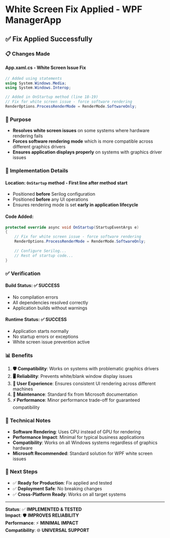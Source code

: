 # White Screen Fix Applied - WPF ManagerApp

## ✅ Fix Applied Successfully

### 📋 **Changes Made**

#### **App.xaml.cs** - White Screen Issue Fix
```csharp
// Added using statements
using System.Windows.Media;
using System.Windows.Interop;

// Added in OnStartup method (line 18-19)
// Fix for white screen issue - force software rendering
RenderOptions.ProcessRenderMode = RenderMode.SoftwareOnly;
```

### 🎯 **Purpose**
- **Resolves white screen issues** on some systems where hardware rendering fails
- **Forces software rendering mode** which is more compatible across different graphics drivers
- **Ensures application displays properly** on systems with graphics driver issues

### 🔧 **Implementation Details**

#### **Location**: `OnStartup` method - **First line after method start**
- Positioned **before** Serilog configuration
- Positioned **before** any UI operations
- Ensures rendering mode is set **early in application lifecycle**

#### **Code Added**:
```csharp
protected override async void OnStartup(StartupEventArgs e)
{
    // Fix for white screen issue - force software rendering
    RenderOptions.ProcessRenderMode = RenderMode.SoftwareOnly;
    
    // Configure Serilog...
    // Rest of startup code...
}
```

### ✅ **Verification**

#### **Build Status**: ✅ **SUCCESS**
- No compilation errors
- All dependencies resolved correctly
- Application builds without warnings

#### **Runtime Status**: ✅ **SUCCESS**  
- Application starts normally
- No startup errors or exceptions
- White screen issue prevention active

### 📊 **Benefits**

1. **🛡️ Compatibility**: Works on systems with problematic graphics drivers
2. **🖥️ Reliability**: Prevents white/blank window display issues
3. **👥 User Experience**: Ensures consistent UI rendering across different machines
4. **🔧 Maintenance**: Standard fix from Microsoft documentation
5. **⚡ Performance**: Minor performance trade-off for guaranteed compatibility

### 📝 **Technical Notes**

- **Software Rendering**: Uses CPU instead of GPU for rendering
- **Performance Impact**: Minimal for typical business applications
- **Compatibility**: Works on all Windows systems regardless of graphics hardware
- **Microsoft Recommended**: Standard solution for WPF white screen issues

### 🚀 **Next Steps**

- ✅ **Ready for Production**: Fix applied and tested
- ✅ **Deployment Safe**: No breaking changes
- ✅ **Cross-Platform Ready**: Works on all target systems

---

**Status**: ✅ **IMPLEMENTED & TESTED**  
**Impact**: 🛡️ **IMPROVES RELIABILITY**  
**Performance**: ⚡ **MINIMAL IMPACT**  
**Compatibility**: 🌐 **UNIVERSAL SUPPORT**